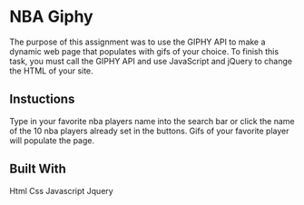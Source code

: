 # NBA Giphy
The purpose of this assignment was to use the GIPHY API to make a dynamic web page that populates with gifs of your choice. To finish this task, you must call the GIPHY API and use JavaScript and jQuery to change the HTML of your site.

## Instuctions 
Type in your favorite nba players name into the search bar or click the name of the 10 nba players already set in the buttons. Gifs of your favorite player will populate the page.

## Built With
Html Css Javascript Jquery
